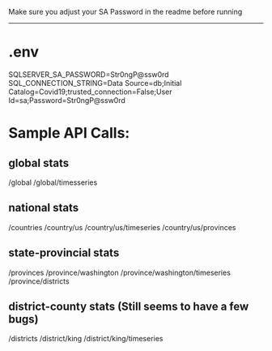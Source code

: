 ﻿Make sure you adjust your SA Password in the readme before running 

--------
# .env

SQLSERVER_SA_PASSWORD=Str0ngP@ssw0rd
SQL_CONNECTION_STRING=Data Source=db;Initial Catalog=Covid19;trusted_connection=False;User Id=sa;Password=Str0ngP@ssw0rd





# Sample API Calls:

## global stats
/global
/global/timesseries

## national stats
/countries
/country/us
/country/us/timeseries
/country/us/provinces

## state-provincial stats
/provinces
/province/washington
/province/washington/timeseries
/province/districts

## district-county stats (Still seems to have a few bugs)
/districts
/district/king
/district/king/timeseries